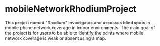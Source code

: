 # mobileNetworkRhodiumProject
This project named "Rhodium" investigates and accesses blind spots in mobile phone network coverage in indoor environments. The main goal of the project is for users to be able to identify the points where mobile network coverage is weak or absent using a map.

